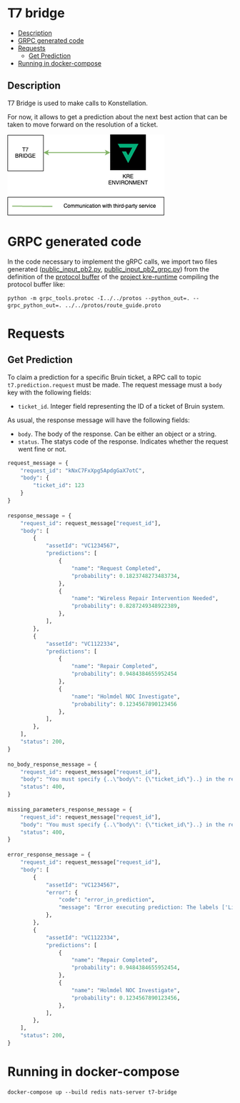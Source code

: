 # T7 bridge
* [Description](#description)
* [GRPC generated code](#grpc-generated-code)
* [Requests](#requests)
    * [Get Prediction](#get-prediction)
* [Running in docker-compose](#running-in-docker-compose)

## Description
T7 Bridge is used to make calls to Konstellation.

For now, it allows to get a prediction about the next best action that can be taken
to move forward on the resolution of a ticket.

![IMAGE: t7-bridge_microservice_relationships](/docs/img/system_overview/capabilities/t7-bridge_microservice_relationships.png)

# GRPC generated code

In the code necessary to implement the gRPC calls, we import two files generated
([public_input_pb2.py](src/application/clients/generated_grpc/public_input_pb2.py),
[public_input_pb2_grpc.py](src/application/clients/generated_grpc/public_input_pb2_grpc.py)) from the definition of the
[protocol buffer](https://gitlab.intelygenz.com/t7-team/met002-t7p-us/kre-runtime/-/blob/master/tnba/public_input.proto)
of the [project kre-runtime](https://gitlab.intelygenz.com/t7-team/met002-t7p-us/kre-runtime) compiling the protocol
buffer like:

```shell script
python -m grpc_tools.protoc -I../../protos --python_out=. --grpc_python_out=. ../../protos/route_guide.proto
```

# Requests
## Get Prediction
To claim a prediction for a specific Bruin ticket, a RPC call to topic `t7.prediction.request` must be made.
The request message must a `body` key with the following fields:
- `ticket_id`. Integer field representing the ID of a ticket of Bruin system.

As usual, the response message will have the following fields:
- `body`. The body of the response. Can be either an object or a string.
- `status`. The statys code of the response. Indicates whether the request went fine or not.

```python
request_message = {
    "request_id": "kNxC7FxXpg5ApdgGaX7otC",
    "body": {
        "ticket_id": 123
    }
}

response_message = {
    "request_id": request_message["request_id"],
    "body": [
        {
            "assetId": "VC1234567",
            "predictions": [
                {
                    "name": "Request Completed",
                    "probability": 0.1823748273483734,
                },
                {
                    "name": "Wireless Repair Intervention Needed",
                    "probability": 0.8287249348922389,
                },
            ],
        },
        {
            "assetId": "VC1122334",
            "predictions": [
                {
                    "name": "Repair Completed",
                    "probability": 0.9484384655952454
                },
                {
                    "name": "Holmdel NOC Investigate",
                    "probability": 0.1234567890123456
                },
            ],
        },
    ],
    "status": 200,
}

no_body_response_message = {
    "request_id": request_message["request_id"],
    "body": "You must specify {..\"body\": {\"ticket_id\"}..} in the request",
    "status": 400,
}

missing_parameters_response_message = {
    "request_id": request_message["request_id"],
    "body": "You must specify {..\"body\": {\"ticket_id\"}..} in the request",
    "status": 400,
}

error_response_message = {
    "request_id": request_message["request_id"],
    "body": [
        {
            "assetId": "VC1234567",
            "error": {
                "code": "error_in_prediction",
                "message": "Error executing prediction: The labels ['Line Test Results Provided'] are not in the \"Task Result\" labels map.",
            },
        },
        {
            "assetId": "VC1122334",
            "predictions": [
                {
                    "name": "Repair Completed",
                    "probability": 0.9484384655952454,
                },
                {
                    "name": "Holmdel NOC Investigate",
                    "probability": 0.1234567890123456,
                },
            ],
        },
    ],
    "status": 200,
}
```

# Running in docker-compose
`docker-compose up --build redis nats-server t7-bridge`
